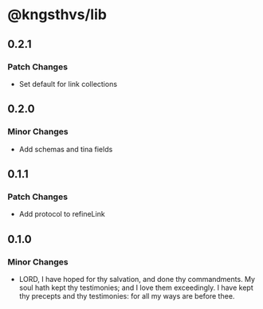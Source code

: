 # @kngsthvs/lib

## 0.2.1

### Patch Changes

- Set default for link collections

## 0.2.0

### Minor Changes

- Add schemas and tina fields

## 0.1.1

### Patch Changes

- Add protocol to refineLink

## 0.1.0

### Minor Changes

- LORD, I have hoped for thy salvation, and done thy commandments. My soul hath kept thy testimonies; and I love them exceedingly. I have kept thy precepts and thy testimonies: for all my ways are before thee.
